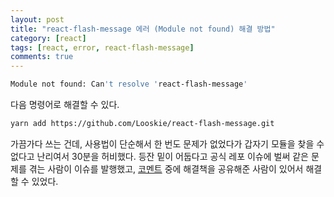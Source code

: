 ```yaml
---
layout: post
title: "react-flash-message 에러 (Module not found) 해결 방법"
category: [react]
tags: [react, error, react-flash-message]
comments: true
---
```


```bash
Module not found: Can't resolve 'react-flash-message'
```

다음 명령어로 해결할 수 있다.

```bash
yarn add https://github.com/Looskie/react-flash-message.git
```

가끔가다 쓰는 건데, 사용법이 단순해서 한 번도 문제가 없었다가 갑자기 모듈을 찾을 수 없다고 난리여서 30분을 허비했다. 등잔 밑이 어둡다고 공식 레포 이슈에 벌써 같은 문제를 겪는 사람이 이슈를 발행했고, [코멘트](https://github.com/danielsneijers/react-flash-message/issues/14#issuecomment-896671049) 중에 해결책을 공유해준 사람이 있어서 해결할 수 있었다.
